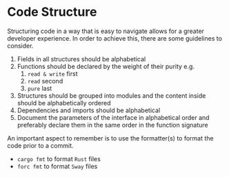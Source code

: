 # Code Structure

Structuring code in a way that is easy to navigate allows for a greater developer experience. In order to achieve this, there are some guidelines to consider.

1. Fields in all structures should be alphabetical
2. Functions should be declared by the weight of their purity e.g.
   1. `read & write` first
   2. `read` second
   3. `pure` last
3. Structures should be grouped into modules and the content inside should be alphabetically ordered
4. Dependencies and imports should be alphabetical
5. Document the parameters of the interface in alphabetical order and preferably declare them in the same order in the function signature

An important aspect to remember is to use the formatter(s) to format the code prior to a commit.

- `cargo fmt` to format `Rust` files
- `forc fmt` to format `Sway` files

